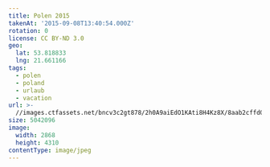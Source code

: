 ```yaml
---
title: Polen 2015
takenAt: '2015-09-08T13:40:54.000Z'
rotation: 0
license: CC BY-ND 3.0
geo:
  lat: 53.818833
  lng: 21.661166
tags:
  - polen
  - poland
  - urlaub
  - vacation
url: >-
  //images.ctfassets.net/bncv3c2gt878/2h0A9aiEdO1KAti8H4Kz8X/8aab2cffd0f16a0eed9728df20864699/polen-2015_25328852173_o
size: 5042096
image:
  width: 2868
  height: 4310
contentType: image/jpeg
---
```


